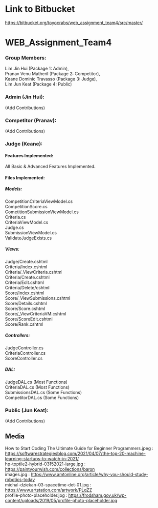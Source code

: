 # Link to Bitbucket 
https://bitbucket.org/toyocrabs/web_assignment_team4/src/master/

# WEB_Assignment_Team4
### Group Members:  
Lim Jin Hui (Package 1: Admin),   
Pranav Venu Matheril (Package 2: Competitor),  
Keane Dominic Travasso (Package 3: Judge),  
Lim Jun Keat (Package 4: Public)  

### Admin (Jin Hui):  
(Add Contributions)

### Competitor (Pranav):  
(Add Contributions)

### Judge (Keane):  

#### Features Implemented:  
All Basic & Advanced Features Implemented.  

#### Files Implemented:  
##### Models:  
CompetitionCriteriaViewModel.cs  
CompetitionScore.cs  
CometitionSubmissionViewModel.cs  
Criteria.cs  
CriteriaViewModel.cs  
Judge.cs  
SubmissionViewModel.cs  
ValidateJudgeExists.cs  
  
##### Views:  
Judge/Create.cshtml  
Criteria/Index.cshtml  
Criteria/_ViewCriteria.cshtml  
Criteria/Create.cshtml  
Criteria/Edit.cshtml  
Criteria/Delete/cshtml  
Score/Index.cshtml  
Score/_ViewSubmissions.cshtml  
Score/Details.cshtml  
Score/Score.cshtml  
Score/_ViewCriteriaVM.cshtml  
Score/ScoreEdit.cshtml  
Score/Rank.cshtml  
  
##### Controllers:  
JudgeController.cs  
CriteriaController.cs  
ScoreController.cs  
  
##### DAL:  
JudgeDAL.cs (Most Functions)  
CriteriaDAL.cs (Most Functions)  
SubmissionsDAL.cs (Some Functions)  
CompetitorDAL.cs (Some Functions)  
  
### Public (Jun Keat):  
(Add Contributions)  

## Media 
How to Start Coding The Ultimate Guide for Beginner Programmers.jpeg : https://softwarestrategiesblog.com/2021/04/07/the-top-20-machine-learning-startups-to-watch-in-2021/  
hp-toptile2-hybrid-03152021-large.jpg : https://paintyourwish.com/collections/baron  
images.jpg : https://www.amtonline.org/article/why-you-should-study-robotics-today  
michal-dziekan-03-spacetime-det-01.jpg : https://www.artstation.com/artwork/PLqZZ  
profile-photo-placeholder.jpg : https://frodsham.gov.uk/wp-content/uploads/2019/05/profile-photo-placeholder.jpg  
